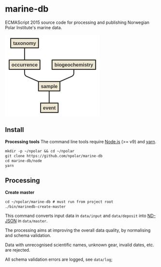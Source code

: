 # marine-db
ECMAScript 2015 source code for processing and publishing Norwegian Polar Institute's marine data.

![Marine database collections](data/marine-db-collections.png)

## Install

**Processing tools**
The command line tools require <a href="https://nodejs.org/en/">Node.js</a> (>= v9) and <a href="https://yarnpkg.com/lang/en/">yarn</a>.

```
mkdir -p ~/npolar && cd ~/npolar
git clone https://github.com/npolar/marine-db
cd marine-db/node
yarn
```

## Processing
**Create master**
```
cd ~/npolar/marine-db # must run from project root
./bin/marinedb-create-master
```
This command converts input data in `data/input` and `data/deposit` into [ND-JSON](http://ndjson.org/) in `data/master`.

The processing aims at improving the overall data quality, by normalising and schema validation.

Data with unrecognised scientific names, unknown gear, invalid dates, etc. are rejected.

All schema validation errors are logged, see `data/log`;
